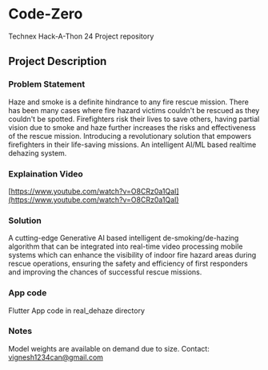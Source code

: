 # Code-Zero
Technex Hack-A-Thon 24 Project repository

## Project Description

### Problem Statement
Haze and smoke is a definite hindrance to any fire rescue mission. There has been many cases where fire hazard victims couldn't be rescued as they couldn't be spotted. Firefighters risk their lives to save others, having partial vision due to smoke and haze further increases the risks and effectiveness of the rescue mission. Introducing a revolutionary solution that empowers firefighters in their life-saving missions. An intelligent AI/ML based realtime dehazing system.

### Explaination Video
[https://www.youtube.com/watch?v=O8CRz0a1QaI](https://www.youtube.com/watch?v=O8CRz0a1QaI)

### Solution
A cutting-edge Generative AI based intelligent de-smoking/de-hazing algorithm that can be integrated into real-time video processing mobile systems which can enhance the visibility of indoor fire hazard areas during rescue operations, ensuring the safety and efficiency of first responders and improving the chances of successful rescue missions.

### App code

Flutter App code in real_dehaze directory

### Notes

Model weights are available on demand due to size. Contact: vignesh1234can@gmail.com
